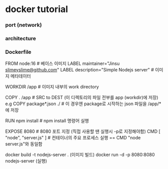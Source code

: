 # docker tutorial


### port (network)


### architecture


### Dockerfile

FROM node:16        # 베이스 이미지
LABEL maintainer="Jinsu slimeyslime@github.com"
LABEL description="Simple Nodejs server"         # 이미지 메타데이터

WORKDIR /app        # 이미지 내부의 work directory

COPY . /app         # SRC to DEST (이 디렉토리의 파일 전부를 app (workdir)에 저장)
e.g COPY package*.json ./   # 이 경우엔 package로 시작하는 json 파일을 /app/* 에 저장

RUN npm install     # npm install 명령어 실행

EXPOSE 8080         # 8080 포트 지정 (직접 사용할 땐 실행시 -p로 지정해야함)
CMD [ "node", "server.js" ]     # 컨테이너의 주요 프로세스 실행 == CMD "node server.js"와 동일함 

docker build -t nodejs-server .                 (이미지 빌드)
docker run -d -p 8080:8080 nodejs-server        (실행)
